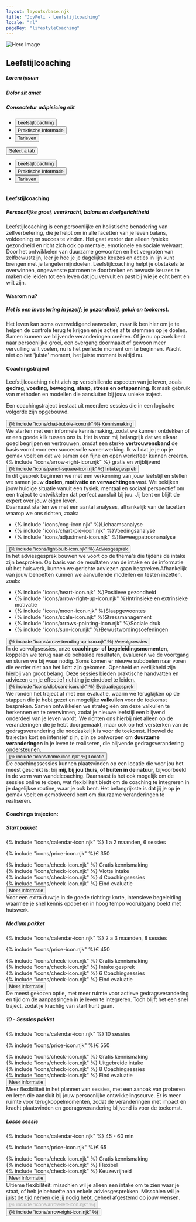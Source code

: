 ```yaml
---
layout: layouts/base.njk
title: "JoyFeli - Leefstijlcoaching"
locale: "nl"
pageKey: "lifestyleCoaching"
---
```


<!-- Hero Section -->
<!-- <section class="hero-section">
  
  <img src="/img/lifestylecoach_2.jpg" alt="" class="hero-img img-fluid">
  
  <div class="hero-textbox">
    <h1 class="separator">Leefstijlcoaching</h1>
    <h2>Lorem ipsum</h2>
    <p>Lorem ipsum dolor sit amet</p>
    <p>Lorem ipsum dolor sit amet</p>
    <p>Lorem ipsum dolor sit amet</p>
    <p>Lorem ipsum dolor sit amet. lorem ipsum dolor sit amet</p>
  </div>
</section> -->
<section class="hero-section">
  <div class="container-fluid p-xs-0">
    <!-- Use gx-0 to remove horizontal gutters if you want the columns flush with each other -->
    <div class="row gx-0 align-items-center">
      <!-- Image Column -->
      <div class="col-md-6">
        <img src="/img/lifestylecoach_2.jpg" alt="Hero Image" class="img-fluid w-100">
      </div>
      <!-- Text Column -->
      <div class="col-md-6 d-flex align-items-center justify-content-center">
        <div class="p-4">
          <h1 class="separator">Leefstijlcoaching</h1>
          <h5>Lorem ipsum</h5>
          <h5>Dolor sit amet</h5>
          <h5>Consectetur adipisicing elit</h5>
        </div>
      </div>
    </div>
  </div>
</section>
<div class="sun-divider">
  <span class="sun"></span>
</div>
<!-- Tabs Section -->
<section class="py-5 gray-bg tab-section">
  <div class="container">
    <div class="custom-tabs">
      <!-- Tab Navigation -->
      <ul class="nav nav-tabs justify-content-center mb-4 border-0" id="leefstijlcoachingTabs" role="tablist">
        <li class="nav-item d-none d-md-flex">
          <button class="nav-link px-4 active" id="tab-lifestyle" data-bs-toggle="tab" data-bs-target="#lifestyle" type="button" role="tab" aria-controls="lifestyle" aria-selected="true">
            Leefstijlcoaching
          </button>
        </li>
        <li class="nav-item d-none d-md-flex">
          <button class="nav-link px-4" id="tab-info" data-bs-toggle="tab" data-bs-target="#info" type="button" role="tab" aria-controls="info" aria-selected="false">
            Praktische Informatie
          </button>
        </li>
        <li class="nav-item d-none d-md-flex">
          <button class="nav-link px-4" id="tab-pricing" data-bs-toggle="tab" data-bs-target="#pricing" type="button" role="tab" aria-controls="pricing" aria-selected="false">
            Tarieven
          </button>
        </li>
      </ul>
      <!-- Dropdown Menu for sm screens -->
      <div class="dropdown d-block d-md-none text-center fs-4">
        <button
          class="btn dropdown-toggle fs-4 w-100 bg-white border"
          type="button"
          id="mobileDropdown"
          data-bs-toggle="dropdown"
          aria-expanded="false"
        >
          Select a tab
        </button>
        <ul class="dropdown-menu" aria-labelledby="mobileDropdown" role="tablist">
          <li>
            <button class="dropdown-item active fs-4" data-bs-toggle="tab" data-bs-target="#lifestyle" type="button" role="tab" aria-selected="true">
              Leefstijlcoaching
            </button>
          </li>
          <li>
            <button class="dropdown-item fs-4" data-bs-toggle="tab" data-bs-target="#info" type="button" role="tab" aria-selected="false">
              Praktische Informatie
            </button>
          </li>
          <li>
            <button class="dropdown-item fs-4" data-bs-toggle="tab" data-bs-target="#pricing" type="button" role="tab" aria-selected="false">
              Tarieven
            </button>
          </li>
        </ul>
      </div>
      <div class="tab-line"></div>
    </div>
    <div class="tab-content pt-3" id="lifestyleTabsContent" style="overflow:hidden">
      <!-- Lifestyle Coaching Tab -->
      <div class="mb-3 tab-pane fade active show" id="lifestyle" role="tabpanel" aria-labelledby="tab-lifestyle">
        <h4 class="mb-3 separator">Leefstijlcoaching</h4>
        <h5 class="mb-3"><i>Persoonlijke groei, veerkracht, balans en doelgerichtheid</i></h5>
        <p>
          Leefstijlcoaching is een persoonlijke en holistische benadering van zelfverbetering, die je helpt om in alle facetten van je leven balans, voldoening en succes te vinden. Het gaat verder dan alleen fysieke gezondheid en richt zich ook op mentale, emotionele en sociale welvaart. Door het ontwikkelen van duurzame gewoonten en het vergroten van zelfbewustzijn, leer je hoe je je dagelijkse keuzes en acties in lijn kunt brengen met je langetermijndoelen. Leefstijlcoaching helpt je obstakels te overwinnen, ongewenste patronen te doorbreken en bewuste keuzes te maken die leiden tot een leven dat jou vervult en past bij wie je echt bent en wilt zijn.   
        </p>
        <h4 class="mt-5 mb-3 separator">Waarom nu?</h4>
        <h5 class="mb-3"> <i>Het is een investering in jezelf; je gezondheid, geluk en toekomst.</i></h5>
        <p>
          Het leven kan soms overweldigend aanvoelen, maar ik ben hier om je te helpen de controle terug te krijgen en je acties af te stemmen op je doelen. Samen kunnen we blijvende veranderingen creëren. Of je nu op zoek bent naar persoonlijke groei, een overgang doormaakt of gewoon meer vervulling wilt voelen, nu is het perfecte moment om te beginnen. Wacht niet op het 'juiste' moment, het juiste moment is altijd nu. 
        </p>
      </div>
      <!-- Practical Information Tab-->
      <div class="mb-3 tab-pane fade" id="info" role="tabpanel" aria-labelledby="tab-info">
        <div class="container mt-4">
          <h4 class="fs-4 mt-5 separator">Coachingstraject</h4>
          <p>
          Leefstijlcoaching richt zich op verschillende aspecten van je leven, zoals <strong>gedrag, voeding, beweging, slaap, stress en ontspanning</strong>. Ik maak gebruik van methoden en modellen die aansluiten bij jouw unieke traject.
          </p>
          <p class="mb-5">
          Een coachingstraject bestaat uit meerdere sessies die in een logische volgorde zijn opgebouwd. 
          </p>            
          <div class="row g-4">
            <div class="col-md-6 col-lg-6">
              <div class="card">
                <div class="card-body custom-color px-2 py-3 p-lg-5">
                  <button
                    class="btn toggle-btn w-100 d-flex justify-content-between align-items-center collapsed collapsed"
                    data-bs-toggle="collapse"
                    data-bs-target="#introduction"
                    aria-expanded="false"
                  >
                    <span class="card-title fs-4">{% include "icons/chat-bubble-icon.njk" %} Kennismaking</span>
                    <span class="toggle-icon"></span>
                  </button>
                  <div class="collapse collapse-text" id="introduction">
                    <div class="mt-2">
                      We starten met een informele kennismaking, zodat we kunnen ontdekken of er een goede klik tussen ons is. Het is voor mij belangrijk dat we elkaar goed begrijpen en vertrouwen, omdat een sterke <strong>vertrouwensband</strong> de basis vormt voor een succesvolle samenwerking. Ik wil dat je je op je gemak voelt en dat we samen een fijne en open werksfeer kunnen creëren.
                      <div>{% include "icons/arrow-right-icon.njk" %} gratis en vrijblijvend</div>
                    </div>
                  </div>
                </div>
              </div>
            </div>
            <div class="col-md-6 col-lg-6">
              <div class="card">
                <div class="card-body custom-color px-2 py-3 p-lg-5">
                  <button
                    class="btn toggle-btn w-100 d-flex justify-content-between align-items-center collapsed"
                    data-bs-toggle="collapse"
                    data-bs-target="#intake"
                    aria-expanded="false"
                  >
                    <span class="card-title fs-4">{% include "icons/pencil-square-icon.njk" %} Intakegesprek</span>
                    <span class="toggle-icon"></span>
                  </button>
                  <div class="collapse collapse-text" id="intake">
                    <div class="mt-2">
                      In dit gesprek beginnen we met een verkenning van jouw leefstijl en stellen we samen jouw <strong>doelen, motivatie en verwachtingen</strong> vast. We bekijken jouw huidige situatie vanuit een fysiek, mentaal en sociaal perspectief om een traject te ontwikkelen dat perfect aansluit bij jou. Jij bent en blijft de expert over jouw eigen leven.
                      <div>Daarnaast starten we met een aantal analyses, afhankelijk van de facetten waarop we ons richten, zoals:</div>
                      <ul class="mt-3">
                        <li>{% include "icons/cog-icon.njk" %}<span>Lichaamsanalyse</span></li>
                        <li>{% include "icons/chart-pie-icon.njk" %}<span>Voedingsanalyse</span></li>
                        <li>{% include "icons/adjustment-icon.njk" %}<span>Beweegpatroonanalyse</span></li>
                      </ul>
                    </div>
                  </div>
                </div>
              </div>
            </div>
            <div class="col-md-6 col-lg-6">
              <div class="card">
                <div class="card-body custom-color px-2 py-3 p-lg-5">
                  <button
                    class="btn toggle-btn w-100 d-flex justify-content-between align-items-center collapsed"
                    data-bs-toggle="collapse"
                    data-bs-target="#consultation"
                    aria-expanded="false"
                  >
                    <span class="card-title fs-4">{% include "icons/light-bulb-icon.njk" %} Adviesgesprek</span>
                    <span class="toggle-icon"></span>
                  </button>
                  <div class="collapse collapse-text" id="consultation">
                    <div class="mt-2">
                      In het adviesgesprek bouwen we voort op de thema's die tijdens de intake zijn besproken. Op basis van de resultaten van de intake en de informatie uit het huiswerk, kunnen we gerichte adviezen gaan bespreken.Afhankelijk van jouw behoeften kunnen we aanvullende modellen en testen inzetten, zoals:
                      <ul class="mt-3">
                        <li>{% include "icons/heart-icon.njk" %}<span>Positieve gezondheid</span></li>
                        <li>{% include "icons/arrow-right-up-icon.njk" %}<span>Intrinsieke en extrinsieke motivatie</span></li>
                        <li>{% include "icons/moon-icon.njk" %}<span>Slaapgewoontes</span></li>
                        <li>{% include "icons/scale-icon.njk" %}<span>Stressmanagement</span></li>
                        <li>{% include "icons/arrows-pointing-icon.njk" %}<span>Sociale druk</span></li>
                        <li>{% include "icons/sun-icon.njk" %}<span>Bewustwordingsoefeningen</span></li>
                      </ul>
                    </div>
                  </div>
                </div>
              </div>
            </div>
            <div class="col-md-6 col-lg-6">
              <div class="card">
                <div class="card-body custom-color px-2 py-3 p-lg-5">
                  <button
                    class="btn toggle-btn w-100 d-flex justify-content-between align-items-center collapsed"
                    data-bs-toggle="collapse"
                    data-bs-target="#followUp"
                    aria-expanded="false"
                  >
                    <span class="card-title fs-4">{% include "icons/arrow-trending-up-icon.njk" %} Vervolgsessies</span>
                    <span class="toggle-icon"></span>
                  </button>
                  <div class="collapse collapse-text" id="followUp">
                    <div class="mt-2">
                      In de vervolgsessies, onze <strong>coachings- of begeleidingsmomenten</strong>, koppelen we terug naar de behaalde resultaten, evalueren we de voortgang en sturen we bij waar nodig. Soms komen er nieuwe subdoelen naar voren die eerder niet aan het licht zijn gekomen. Openheid en eerlijkheid zijn hierbij van groot belang. Deze sessies bieden praktische handvatten en adviezen om je effectief richting je einddoel te leiden.
                    </div>
                  </div>
                </div>
              </div>
            </div>
            <div class="col-md-6 col-lg-6">
              <div class="card">
                <div class="card-body custom-color px-2 py-3 p-lg-5">
                  <button
                    class="btn toggle-btn w-100 d-flex justify-content-between align-items-center collapsed"
                    data-bs-toggle="collapse"
                    data-bs-target="#evaluation"
                    aria-expanded="false"
                  >
                    <span class="card-title fs-4">{% include "icons/clipboard-icon.njk" %} Evaluatiegesprek</span>
                    <span class="toggle-icon"></span>
                  </button>
                  <div class="collapse collapse-text" id="evaluation">
                    <div class="mt-2">
                      We ronden het traject af met een evaluatie, waarin we terugkijken op de stappen die je hebt gezet en mogelijke <strong>valkuilen</strong> voor de toekomst bespreken. Samen ontwikkelen we strategieën om deze valkuilen te herkennen en te overwinnen, zodat je nieuwe leefstijl een blijvend onderdeel van je leven wordt. We richten ons hierbij niet alleen op de veranderingen die je hebt doorgemaakt, maar ook op het versterken van de gedragsverandering die noodzakelijk is voor de toekomst. Hoewel de trajecten kort en intensief zijn, zijn ze ontworpen om <strong>duurzame veranderingen</strong> in je leven te realiseren, die blijvende gedragsverandering ondersteunen.
                    </div>
                  </div>
                </div>
              </div>
            </div>
            <div class="col-md-6 col-lg-6">
              <div class="card">
                <div class="card-body custom-color px-2 py-3 p-lg-5">
                  <button
                    class="btn toggle-btn w-100 d-flex justify-content-between align-items-center collapsed"
                    data-bs-toggle="collapse"
                    data-bs-target="#location"
                    aria-expanded="false"
                  >
                    <span class="card-title fs-4">{% include "icons/home-icon.njk" %} Locatie</span>
                    <span class="toggle-icon"></span>
                  </button>
                  <div class="collapse collapse-text" id="location">
                    <div class="mt-2">
                      De coachingssessies kunnen plaatsvinden op een locatie die voor jou het meest geschikt is: bij <strong>mij, bij jou thuis, of buiten in de natuur</strong>, bijvoorbeeld in de vorm van wandelcoaching. Daarnaast is het ook mogelijk om de sessies online te doen, wat flexibiliteit biedt om de coaching te integreren in je dagelijkse routine, waar je ook bent. Het belangrijkste is dat jij je op je gemak voelt en gemotiveerd bent om duurzame veranderingen te realiseren. 
                    </div>
                  </div>
                </div>
              </div>
            </div>
          </div>
        </div>
      </div>
      <!-- Pricing tab -->
      <div class="mb-3 tab-pane fade" id="pricing" role="tabpanel" aria-labelledby="tab-pricing">
          <h4>Coachings trajecten:</h4>
          <div class="row g-4">
            <!-- Start pakket Card -->
            <div class="col-md-6 col-lg-6">
                <div class="card">
                    <div class="card-body custom-color p-4 p-lg-5">
                        <h5 class="card-title text-center fs-4">Start pakket</h5>
                        <p class="card-text fs-lg-4">
                          {% include "icons/calendar-icon.njk" %}
                          <span class="px-lg-3">1 a 2 maanden, 6 sessies</span>
                        </p>
                        <p class="card-text fs-lg-4">
                          {% include "icons/price-icon.njk" %}<span class="px-lg-3">€ 350</span>
                        </p>
                        <div class="card-text">
                          <div>
                            {% include "icons/check-icon.njk" %}
                            <span class="px-lg-3">Gratis kennismaking</span>
                          </div>
                          <div>
                            {% include "icons/check-icon.njk" %}
                            <span class="px-lg-3">Vlotte intake</span>
                          </div>
                          <div>
                            {% include "icons/check-icon.njk" %}
                            <span class="px-lg-3">4 Coachingsessies</span>
                          </div>
                          <div>
                            {% include "icons/check-icon.njk" %}
                            <span class="px-lg-3">Eind evaluatie</span>
                          </div>
                          <button
                            class="btn toggle-btn w-100 d-flex justify-content-center align-items-center collapsed"
                            data-bs-toggle="collapse"
                            data-bs-target="#startPakket"
                            aria-expanded="false"
                          >
                            <span class="fs-lg-4 visually-hidden">Meer Informatie</span>
                            <span class="toggle-icon"></span>
                          </button>
                          <div class="collapse collapse-text" id="startPakket">
                            <div class="mt-2">
                              Voor een extra duwtje in de goede richting:   korte,  intensieve begeleiding waarmee je snel kennis opdoet en in hoog tempo vooruitgang boekt met huiswerk.
                            </div>
                          </div>
                        </div>
                    </div>
                </div>
            </div>
            <!-- Medium Pakket Card -->
            <div class="col-md-6 col-lg-6">
                <div class="card">
                    <div class="card-body custom-color p-4 p-lg-5">
                        <h5 class="card-title text-center fs-4">Medium pakket</h5>
                        <p class="card-text fs-lg-4">
                          {% include "icons/calendar-icon.njk" %}
                          <span class="px-lg-3">2 a 3 maanden, 8 sessies</span>
                        </p>
                        <p class="card-text fs-lg-4">
                          {% include "icons/price-icon.njk" %}<span class="px-lg-3">€ 450</span>
                        </p>
                        <div class="card-text">
                          <div>
                            {% include "icons/check-icon.njk" %}
                            <span class="px-lg-3">Gratis kennismaking</span>
                          </div>
                          <div>
                            {% include "icons/check-icon.njk" %}
                            <span class="px-lg-3">Intake gesprek</span>
                          </div>
                          <div>
                            {% include "icons/check-icon.njk" %}
                            <span class="px-lg-3">6 Coachingsessies</span>
                          </div>
                          <div>
                            {% include "icons/check-icon.njk" %}
                            <span class="px-lg-3">Eind evaluatie</span>
                          </div>
                          <button
                            class="btn toggle-btn w-100 d-flex justify-content-center align-items-center collapsed"
                            data-bs-toggle="collapse"
                            data-bs-target="#mediumPakket"
                            aria-expanded="false"
                          >
                            <span class="fs-lg-4 visually-hidden">Meer Informatie</span>
                            <span class="toggle-icon"></span>
                          </button>
                          <div class="collapse collapse-text" id="mediumPakket">
                            <div class="mt-2">
                            De meest gekozen optie, met meer ruimte voor actieve gedragsverandering en tijd om de aanpassingen in je leven te integreren. Toch blijft het een snel traject, zodat je krachtig van start kunt gaan.
                            </div>
                          </div>
                        </div>
                    </div>
                </div>
            </div>
            <!-- 10 - Sessies Pakket Card -->
            <div class="col-md-6 col-lg-6">
                <div class="card">
                    <div class="card-body custom-color p-4 p-lg-5">
                        <h5 class="card-title text-center fs-4">10 - Sessies pakket</h5>
                        <p class="card-text fs-lg-4">
                          {% include "icons/calendar-icon.njk" %}
                          <span class="px-lg-3"> 10 sessies</span>
                        </p>
                        <p class="card-text fs-lg-4">
                          {% include "icons/price-icon.njk" %}<span class="px-lg-3">€ 550</span>
                        </p>
                        <div class="card-text">
                          <div>
                            {% include "icons/check-icon.njk" %}
                            <span class="px-lg-3">Gratis kennismaking</span>
                          </div>
                          <div>
                            {% include "icons/check-icon.njk" %}
                            <span class="px-lg-3">Uitgebreide intake</span>
                          </div>
                          <div>
                            {% include "icons/check-icon.njk" %}
                            <span class="px-lg-3">8 Coachingsessies</span>
                          </div>
                          <div>
                            {% include "icons/check-icon.njk" %}
                            <span class="px-lg-3">Eind evaluatie</span>
                          </div>
                          <button
                            class="btn toggle-btn w-100 d-flex justify-content-center align-items-center collapsed"
                            data-bs-toggle="collapse"
                            data-bs-target="#tenSessiesPakket"
                            aria-expanded="false"
                          >
                            <span class="fs-lg-4 visually-hidden">Meer Informatie</span>
                            <span class="toggle-icon"></span>
                          </button>
                          <div class="collapse collapse-text" id="tenSessiesPakket">
                            <div class="mt-2">
                              Meer flexibiliteit in het plannen van sessies, met een aanpak van proberen en leren die aansluit bij jouw persoonlijke ontwikkelingscurve. Er is meer ruimte voor terugkoppelmomenten, zodat de veranderingen met impact en kracht plaatsvinden en gedragsverandering blijvend is voor de toekomst.
                            </div>
                          </div>
                        </div>
                    </div>
                </div>
            </div>
            <!-- Losse sessie Card -->
            <div class="col-md-6 col-lg-6">
                <div class="card">
                    <div class="card-body custom-color p-4 p-lg-5">
                        <h5 class="card-title text-center fs-4">Losse sessie</h5>
                        <p class="card-text fs-lg-4">
                          {% include "icons/calendar-icon.njk" %}
                          <span class="px-lg-3">45 - 60 min</span>
                        </p>
                        <p class="card-text fs-4">
                          {% include "icons/price-icon.njk" %}<span class="px-lg-3">€ 65</span>
                        </p>
                        <div class="card-text">
                          <div>
                            {% include "icons/check-icon.njk" %}
                            <span class="px-lg-3">Gratis kennismaking</span>
                          </div>
                          <div>
                            {% include "icons/check-icon.njk" %}
                            <span class="px-lg-3">Flexibel</span>
                          </div>
                          <div>
                            {% include "icons/check-icon.njk" %}
                            <span class="px-lg-3">Keuzevrijheid</span>
                          </div>
                          <button
                            class="btn toggle-btn w-100 d-flex justify-content-center align-items-center collapsed"
                            data-bs-toggle="collapse"
                            data-bs-target="#singlePakket"
                            aria-expanded="false"
                          >
                            <span class="fs-lg-4 visually-hidden">Meer Informatie</span>
                            <span class="toggle-icon"></span>
                          </button>
                          <div class="collapse collapse-text" id="singlePakket">
                            Ultieme flexibiliteit: misschien wil je alleen een intake om te zien waar je staat, of heb je behoefte aan enkele adviesgesprekken. Misschien wil je juist de tijd nemen die jij nodig hebt, geheel afgestemd op jouw wensen.
                          </div>
                        </div>
                    </div>
                </div>
            </div>
        </div>
      </div>
    </div>
  </div>
  <!-- Navigation buttons -->
  <div class="mt-3 text-center">
    <button id="prevTabBtn" class="btn custom-btn mx-3 fs-5" disabled>{% include "icons/arrow-left-icon.njk" %}</button>
    <button id="nextTabBtn" class="btn custom-btn mx-3 fs-5">{% include "icons/arrow-right-icon.njk" %}</button>
  </div>
</section>